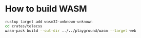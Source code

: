 # How to build WASM

```sh
rustup target add wasm32-unknown-unknown
cd crates/telecss
wasm-pack build --out-dir ../../playground/wasm --target web
```
